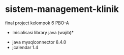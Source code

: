 # sistem-management-klinik
final project kelompok 6 PBO-A
* Inisialisasi library java (wajib)*
- java mysqlconnector 8.4.0
- jcalendar 1.4
